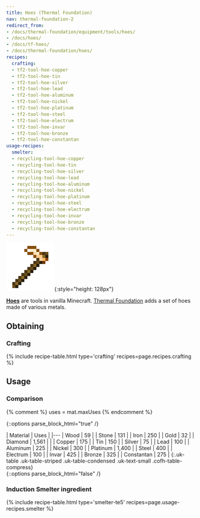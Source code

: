 ```yaml
---
title: Hoes (Thermal Foundation)
nav: thermal-foundation-2
redirect_from:
- /docs/thermal-foundation/equipment/tools/hoes/
- /docs/hoes/
- /docs/tf-hoes/
- /docs/thermal-foundation/hoes/
recipes:
  crafting:
  - tf2-tool-hoe-copper
  - tf2-tool-hoe-tin
  - tf2-tool-hoe-silver
  - tf2-tool-hoe-lead
  - tf2-tool-hoe-aluminum
  - tf2-tool-hoe-nickel
  - tf2-tool-hoe-platinum
  - tf2-tool-hoe-steel
  - tf2-tool-hoe-electrum
  - tf2-tool-hoe-invar
  - tf2-tool-hoe-bronze
  - tf2-tool-hoe-constantan
usage-recipes:
  smelter:
  - recycling-tool-hoe-copper
  - recycling-tool-hoe-tin
  - recycling-tool-hoe-silver
  - recycling-tool-hoe-lead
  - recycling-tool-hoe-aluminum
  - recycling-tool-hoe-nickel
  - recycling-tool-hoe-platinum
  - recycling-tool-hoe-steel
  - recycling-tool-hoe-electrum
  - recycling-tool-hoe-invar
  - recycling-tool-hoe-bronze
  - recycling-tool-hoe-constantan
---
```


![Hoes](/assets/images/thermal-foundation/hoes.gif){:style="height: 128px"}


**[Hoes](https://minecraft.gamepedia.com/Hoe)** are tools in vanilla Minecraft.
[Thermal Foundation](/docs/thermal-foundation-2/) adds a set of hoes made of
various metals.


Obtaining
---------

### Crafting
{% include recipe-table.html type='crafting' recipes=page.recipes.crafting %}


Usage
-----

### Comparison
{% comment %}
uses = mat.maxUses
{% endcomment %}

{::options parse_block_html="true" /}
<div class="uk-overflow-container">
| Material | Uses |
|---
| Wood | 59 |
| Stone | 131 |
| Iron | 250 |
| Gold | 32 |
| Diamond | 1,561 |
|
| Copper | 175 |
| Tin | 150 |
| Silver | 75 |
| Lead | 100 |
| Aluminum | 225 |
| Nickel | 300 |
| Platinum | 1,400 |
| Steel | 400 |
| Electrum | 100 |
| Invar | 425 |
| Bronze | 325 |
| Constantan | 275 |
{:.uk-table .uk-table-striped .uk-table-condensed .uk-text-small .cofh-table-compress}
</div>
{::options parse_block_html="false" /}

### Induction Smelter ingredient
{% include recipe-table.html type='smelter-te5' recipes=page.usage-recipes.smelter %}
